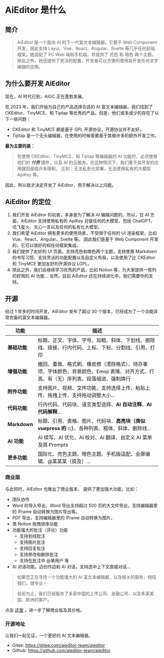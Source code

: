 # AiEditor 是什么


## 简介

> AiEditor 是一个面向 AI 的下一代富文本编辑器，它基于 Web Component 开发，因此支持 Layui、Vue、React、Angular、Svelte 等几乎任何前端框架。她适配了 PC Web 端和手机端，并提供了 亮色 和 暗色 两个主题。除此之外，她还提供了灵活的配置，开发者可以方便的使用其开发任何文字编辑的应用。


## 为什么要开发 AiEditor

现在，AI 时代已到，AIGC 正在蓬勃发展。

在 2023 年，我们开始为自己的产品选择合适的 AI 富文本编辑器，我们找到了 CKEditor、TinyMCE、和 Tiptap 等优秀的产品。但是，他们或多或少的存在了以下一些问题：

- CKEditor 和 TinyMCE 都是基于 GPL 开源协议，开源协议并不友好。
- Tiptap 是一个无头编辑器，在使用的时候需要基于其做许多的额外开发工作。

**最为主要的是：**
> 在使用 CKEditor、TinyMCE、和 Tiptap 等编辑器的 AI 功能时，必须使用他们的 **_付费_** 插件，以及 AI 的云服务。在这种情况下，我们基于其开发的应用就回面临许多限制，
> 比如：无法私有化部署，无法使用私有的大模型 ApiKey 等。

因此，所以我才决定开发了 AiEditor，用于解决以上问题。


## AiEditor 的定位

1. 我们开发 AiEditor 的初衷，本身是为了解决 AI 编辑问题的。所以，在 AI 方面，AiEditor 支持使用私有的 ApiKey 对接任何的大模型，包括 ChatGPT、讯飞星火、文心一言以及任何的私有化大模型。
2. 我们希望 AiEditor 拥有更多的使用场景，不受限于任何的 UI 渲染框架，比如 Vue、React、Angular、Svelte 等。 因此我们是基于 Web Component 开发的，它可以很好的和任何框架集成。
3. 我们提供了友好的 UI 页面，支持亮色和暗色两个主题，支持使用 Markdown 的书写习惯、支持灵活的功能配置以及自定义布局，以及使用了比 CKEditor 和 TinyMCE 更加友好的开源协议 LGPL。
4. 除此之外，我们会继续学习优秀的产品，比如 Notion 等，为大家提供一些列的好用的 AI 功能... 当然，目前 AiEditor 还在持续进化中，我们需要你的支持。




## 开源


经过 1 年多的时间开发，AIEditor 发布了超过 30 个版本，已经成为了一个功能非常完备的富文本编辑器。

| 功能            | 描述                                                                    |
|---------------|-----------------------------------------------------------------------|
| **基础功能**      | 标题、正文、字体、字号、加粗、斜体、下划线、删除线、链接、行内代码、上标、下标、分割线、引用、打印                     |
| **增强功能**      | 撤回、重做、格式刷、橡皮擦（清除格式）、待办事项、字体颜色、背景颜色、Emoji 表情、对齐方式、行高、有（无）序列表、段落缩进、强制换行 |
| **附件功能**      | 支持图片、视频、文件功能，支持选择上传、粘贴上传、拖拽上传、支持拖动调整大小...                             |
| **代码功能**      | 行内代码、代码块、语言类型选择、**AI 自动注释**、**AI 代码解释**...                            |
| **Markdown**  | 标题、引用、表格、图片、代码块、**高亮块（类似 vuepress 的 :::）**、各种列表、粗体、斜体、删除线...          |
| **AI 功能**     | AI 续写、AI 优化、AI 校对、AI 翻译、自定义 AI 菜单及其 Prompts                           |
| **更多功能**      | 国际化、亮色主题、暗色主题、手机版适配、全屏编辑、@某某某（提及）...                                  |


### 商业版

与此同时，AIEditor 也推出了商业版本， 提供了更加强大功能，比如：
- 团队协作
- Word 的导入导出，Word 导出支持超过 500 页的大文件导出，支持编辑器里的 IFrame 自动转换为图片导出等。
- PDF 导出，支持编辑器里的 IFrame 自动转换为图片。
- 类 Notion 拖拽排序功能
- 功能强大的批注（评论）功能
  - 支持划线批注
  - 支持图片批注
  - 支持回复批注
  - 支持修改和删除批注
  - 支持在批注中 @某用户 等
- AI 对话功能，边创作边和 AI 对话，支持选中上下文直接对话...

> 如果您正在寻找一个功能强大的 AI 富文本编辑器，以及相关的服务，相信我们，很专业！
> 
> 目前为止，我们已经服务了多家中国的上市公司、金融公司、以及多家美国、欧洲的客户。

点击 [这里](https://aieditor.com.cn/zh/price) ，进一步了解商业版及其价格。


### 开源地址

让我们一起见证，一个更好的 AI 文本编辑器。

- Gitee: https://gitee.com/aieditor-team/aieditor
- Github: https://github.com/aieditor-team/aieditor



